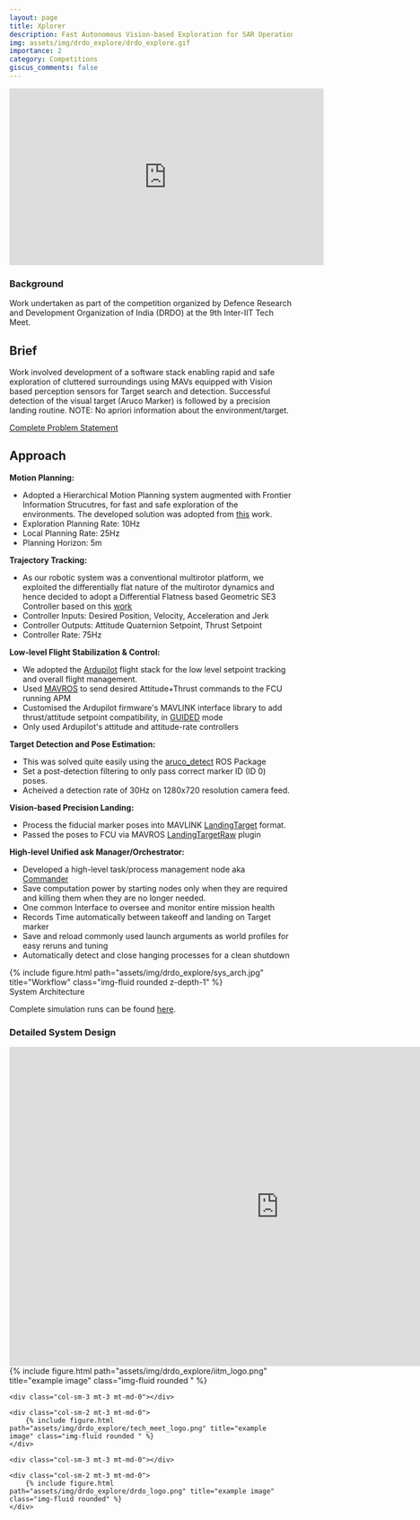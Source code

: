 ```yaml
---
layout: page
title: Xplorer
description: Fast Autonomous Vision-based Exploration for SAR Operations using low-cost UAS platform
img: assets/img/drdo_explore/drdo_explore.gif
importance: 2
category: Competitions
giscus_comments: false
---
```






<center>
<iframe width="560" height="315" src="https://www.youtube.com/embed/6BeKwudJcE8?si=ryTAiXqFo0n9U0PS" title="YouTube video player" frameborder="0" allow="accelerometer; autoplay; clipboard-write; encrypted-media; gyroscope; picture-in-picture; web-share" allowfullscreen></iframe>
</center>

### Background
Work undertaken as part of the competition organized by Defence Research and Development Organization of India (DRDO) at the 9th Inter-IIT Tech Meet.


## Brief
Work involved development of a software stack enabling rapid and safe exploration of cluttered surroundings using MAVs equipped with Vision
based perception sensors for Target search and detection. Successful detection of the visual target (Aruco Marker) is followed by a precision landing routine. NOTE: No apriori information about the environment/target.

[Complete Problem Statement](https://drive.google.com/file/d/1U5QHwJdBRJ_RJP6IYqmUFxuMAOfshTvl/view?usp=drive_link)


## Approach

**Motion Planning:**
- Adopted a Hierarchical Motion Planning system augmented with Frontier Information Strucutres, for fast and safe exploration of the environments. The developed solution was adopted from [this](https://arxiv.org/abs/2010.11561) work.
- Exploration Planning Rate: 10Hz
- Local Planning Rate: 25Hz
- Planning Horizon: 5m

**Trajectory Tracking:**
- As our robotic system was a conventional multirotor platform, we exploited the differentially flat nature of the multirotor dynamics and hence decided to adopt a Differential Flatness based Geometric SE3 Controller based on this [work](https://ieeexplore.ieee.org/document/5717652)
- Controller Inputs: Desired Position, Velocity, Acceleration and Jerk
- Controller Outputs: Attitude Quaternion Setpoint, Thrust Setpoint
- Controller Rate: 75Hz

**Low-level Flight Stabilization & Control:**
- We adopted the [Ardupilot](https://github.com/ArduPilot/ardupilot) flight stack for the low level setpoint tracking and overall flight management. 
- Used [MAVROS](https://wiki.ros.org/mavros) to send desired Attitude+Thrust commands to the FCU running APM
- Customised the Ardupilot firmware's MAVLINK interface library to add thrust/attitude setpoint compatibility, in [GUIDED](https://ardupilot.org/copter/docs/ac2_guidedmode.html) mode 
- Only used Ardupilot's attitude and attitude-rate controllers

**Target Detection and Pose Estimation:** 
- This was solved quite easily using the [aruco_detect](https://wiki.ros.org/aruco_detect) ROS Package
- Set a post-detection filtering to only pass correct marker ID (ID 0) poses.
- Acheived a detection rate of 30Hz on 1280x720 resolution camera feed.

**Vision-based Precision Landing:** 
- Process the fiducial marker poses into MAVLINK [LandingTarget](https://mavlink.io/en/messages/common.html#LANDING_TARGET) format.
- Passed the poses to FCU via MAVROS [LandingTargetRaw](https://github.com/mavlink/mavros/blob/ros2/mavros_extras/src/plugins/landing_target.cpp) plugin

**High-level Unified ask Manager/Orchestrator:** 
- Developed a high-level task/process management node aka [Commander](https://github.com/Kavin-Kailash/drdo_mav_exploration/blob/master/interiit21-drdo-iitm/src/commander.py)
- Save computation power by starting nodes only when they are required and killing them when they are no longer needed.
- One common Interface to oversee and monitor entire mission health
- Records Time automatically between takeoff and landing on Target marker
- Save and reload commonly used launch arguments as world profiles for easy reruns and tuning
- Automatically detect and close hanging processes for a clean shutdown

<div class="row">
    <div class="col-sm-3 mt-3 mt-md-0"></div>
    <div class="col-sm-6 mt-3 mt-md-0">
        {% include figure.html path="assets/img/drdo_explore/sys_arch.jpg" title="Workflow" class="img-fluid rounded z-depth-1" %}
    </div>
</div>

<div class="caption">
    System Architecture
</div>


Complete simulation runs can be found [here](https://drive.google.com/drive/folders/1FsI2ountCtP4dR7kJMuuxtqeFgvB6fCx?usp=drive_link).

### Detailed System Design

<center>
<iframe src="https://docs.google.com/presentation/d/e/2PACX-1vQnMJqIGRcfkcU5o_2Xf-q-mP51ZzzzzkeHle76ilWJaZhbUH4wifEgrjDWtxwRpRp8qFt7Ve6u1827/embed?start=true&loop=true&delayms=3000" frameborder="0" width="960" height="569" allowfullscreen="true" mozallowfullscreen="true" webkitallowfullscreen="true"></iframe>
</center>


<div class="row">
    <div class="col-sm-2 mt-3 mt-md-0">
        {% include figure.html path="assets/img/drdo_explore/iitm_logo.png" title="example image" class="img-fluid rounded " %}
    </div>
    
    <div class="col-sm-3 mt-3 mt-md-0"></div>
    
    <div class="col-sm-2 mt-3 mt-md-0">
        {% include figure.html path="assets/img/drdo_explore/tech_meet_logo.png" title="example image" class="img-fluid rounded " %}
    </div>
    
    <div class="col-sm-3 mt-3 mt-md-0"></div>

    <div class="col-sm-2 mt-3 mt-md-0">
        {% include figure.html path="assets/img/drdo_explore/drdo_logo.png" title="example image" class="img-fluid rounded" %}
    </div>
</div>
